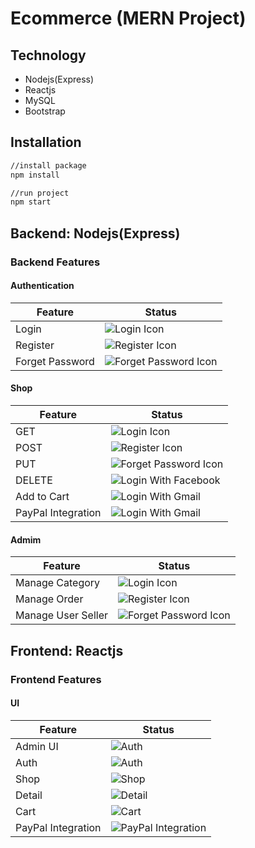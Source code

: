 # Ecommerce (MERN Project) 

## Technology
- Nodejs(Express)
- Reactjs
- MySQL
- Bootstrap

## Installation

```bash
//install package
npm install 
```
```bash
//run project
npm start
```

## Backend: Nodejs(Express)

### Backend Features

#### Authentication

| Feature           | Status                                                     |
| ------------------ | -------------------------------------------------------   |
| Login              | ![Login Icon](https://cdn.jsdelivr.net/gh/Readme-Workflows/Readme-Icons@main/icons/octicons/ApprovedChanges.svg)|
| Register           | ![Register Icon](https://cdn.jsdelivr.net/gh/Readme-Workflows/Readme-Icons@main/icons/octicons/ApprovedChanges.svg)|
| Forget Password    | ![Forget Password Icon](https://cdn.jsdelivr.net/gh/Readme-Workflows/Readme-Icons@main/icons/octicons/ApprovedChanges.svg)|

#### Shop

| Feature           | Status                                                     |
| ------------------ | -------------------------------------------------------   |
| GET              | ![Login Icon](https://cdn.jsdelivr.net/gh/Readme-Workflows/Readme-Icons@main/icons/octicons/ApprovedChanges.svg)                        |
| POST           | ![Register Icon](https://cdn.jsdelivr.net/gh/Readme-Workflows/Readme-Icons@main/icons/octicons/ApprovedChanges.svg)           |
| PUT    | ![Forget Password Icon](https://cdn.jsdelivr.net/gh/Readme-Workflows/Readme-Icons@main/icons/octicons/ApprovedChanges.svg)           |
| DELETE | ![Login With Facebook](https://cdn.jsdelivr.net/gh/Readme-Workflows/Readme-Icons@main/icons/octicons/ApprovedChanges.svg)       |
| Add to Cart    | ![Login With Gmail](https://cdn.jsdelivr.net/gh/Readme-Workflows/Readme-Icons@main/icons/octicons/ApprovedChanges.svg)       |
| PayPal Integration    | ![Login With Gmail](https://cdn.jsdelivr.net/gh/Readme-Workflows/Readme-Icons@main/icons/octicons/ApprovedChanges.svg)       |


#### Admim

| Feature           | Status                                                     |
| ------------------ | -------------------------------------------------------   |
| Manage Category| ![Login Icon](https://cdn.jsdelivr.net/gh/Readme-Workflows/Readme-Icons@main/icons/octicons/ApprovedChanges.svg)                        |
| Manage Order           | ![Register Icon](https://cdn.jsdelivr.net/gh/Readme-Workflows/Readme-Icons@main/icons/octicons/ApprovedChanges.svg)           |
| Manage User Seller| ![Forget Password Icon](https://cdn.jsdelivr.net/gh/Readme-Workflows/Readme-Icons@main/icons/octicons/ApprovedChanges.svg)           |


## Frontend: Reactjs

### Frontend Features

#### UI

| Feature           | Status                                                    |
| ------------------ | -------------------------------------------------------  |
| Admin UI           | ![Auth](https://cdn.jsdelivr.net/gh/Readme-Workflows/Readme-Icons@main/icons/octicons/ApprovedChanges.svg)                           |
| Auth               | ![Auth](https://cdn.jsdelivr.net/gh/Readme-Workflows/Readme-Icons@main/icons/octicons/ApprovedChanges.svg)                           |
| Shop               | ![Shop](https://cdn.jsdelivr.net/gh/Readme-Workflows/Readme-Icons@main/icons/octicons/ApprovedChanges.svg)                           |
| Detail             | ![Detail](https://cdn.jsdelivr.net/gh/Readme-Workflows/Readme-Icons@main/icons/octicons/ApprovedChanges.svg)                           |
| Cart               | ![Cart](https://cdn.jsdelivr.net/gh/Readme-Workflows/Readme-Icons@main/icons/octicons/ApprovedChanges.svg)                           |
| PayPal Integration | ![PayPal Integration](https://cdn.jsdelivr.net/gh/Readme-Workflows/Readme-Icons@main/icons/octicons/ApprovedChanges.svg)      |

